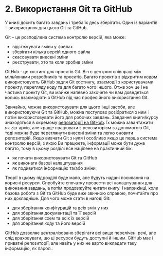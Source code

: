 # 2. Використання Git та GitHub

У книзі досить багато завдань і треба їх десь зберігати. Один із варіантів –
використання для цього Git та GitHub.


Git – це розподілена система контролю версій, яка може:

* відстежувати зміни у файлах
* зберігати кілька версій одного файла
* скасовувати внесені зміни
* реєструвати, хто та коли зробив зміни

GitHub - це хостинг для проектів Git. Він є центром співпраці між мільйонами
розробників та проектів.  Багато проектів з відкритим кодом використовують
GitHub задля Git хостингу, взаємодії з користувачами проекту, перегляду коду та
для багато чого іншого.  Отже хоч це і не частина проекту Git, ви майже напевно
захочете чи вам доведеться колись взаємодіяти з GitHub під час професійного
використання Git.


Звичайно, можна використовувати для цього
інші засоби, але використовуючи Git та GitHub, можна поступово розібратися з ним і
потім використовувати його для робочих завдань. Завдання книги/курсу
знаходяться в окремому [репозиторії на GitHub](https://github.com/natenka/pynenguk-tasks/).
Їх можна завантажити як zip-архів, але краще працювати з репозиторієм за
допомогою Git, тоді можна буде переглянути внесені зміни та легко оновити
репозиторій. Якщо вивчати Git з нуля і особливо якщо це перша система контролю
версій, з якою Ви працюєте, інформації може бути дуже багато, тому в цьому
розділі все націлене на практичний бік:

* як почати використовувати Git та GitHub
* як виконати базові налаштування
* як подивитися інформацію та/або зміни

Теорії в цьому підрозділі буде мало, але будуть надані посилання на корисні
ресурси. Спробуйте спочатку провести всі налаштування для виконання завдань, а
потім продовжуйте читати книгу. І наприкінці, коли базова робота з Git та
GitHub буде вже звичною справою, почитайте про них докладніше. Для чого може
стати в нагоді Git:

* для зберігання конфігурацій та всіх змін у них
* для зберігання документації та її версій
* для зберігання схем та всіх їх версій
* для зберігання коду та його версій

GitHub дозволяє централізовано зберігати всі вище перелічені речі, але слід
враховувати, що ці ресурси будуть доступні й іншим. GitHub має і приватні
репозиторії, але навіть у них не варто викладати таку інформацію, як паролі.
